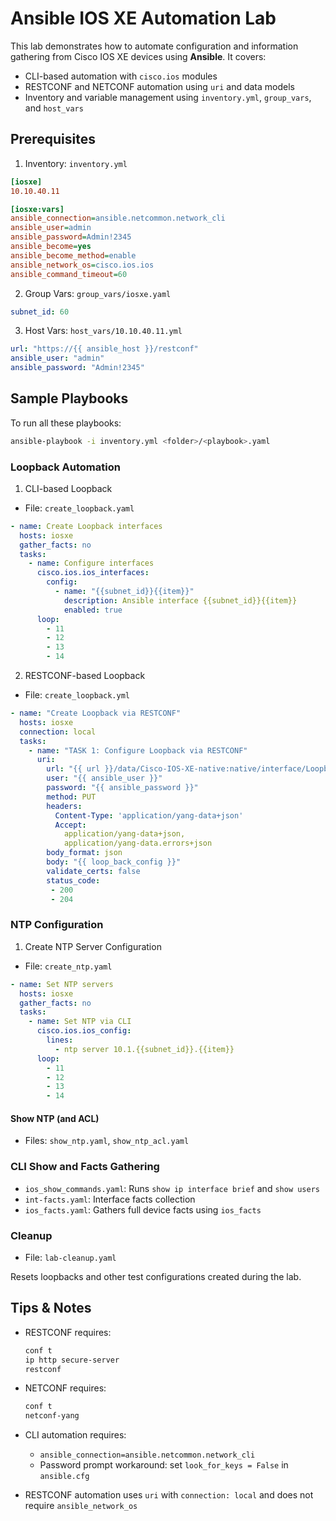 # Ansible IOS XE Automation Lab

This lab demonstrates how to automate configuration and information gathering from Cisco IOS XE devices using **Ansible**. It covers:

- CLI-based automation with `cisco.ios` modules
- RESTCONF and NETCONF automation using `uri` and data models
- Inventory and variable management using `inventory.yml`, `group_vars`, and `host_vars`

## Prerequisites
1. Inventory: `inventory.yml`

```ini
[iosxe]
10.10.40.11

[iosxe:vars]
ansible_connection=ansible.netcommon.network_cli
ansible_user=admin
ansible_password=Admin!2345
ansible_become=yes
ansible_become_method=enable
ansible_network_os=cisco.ios.ios
ansible_command_timeout=60
```
2. Group Vars: `group_vars/iosxe.yaml`
```yaml
subnet_id: 60
```
3. Host Vars: `host_vars/10.10.40.11.yml`
```yaml
url: "https://{{ ansible_host }}/restconf"
ansible_user: "admin"
ansible_password: "Admin!2345"
```

## Sample Playbooks

To run all these playbooks:
```bash
ansible-playbook -i inventory.yml <folder>/<playbook>.yaml
```

### Loopback Automation
1. CLI-based Loopback
- File: `create_loopback.yaml`

```yaml
- name: Create Loopback interfaces
  hosts: iosxe
  gather_facts: no
  tasks:
    - name: Configure interfaces
      cisco.ios.ios_interfaces:
        config:
          - name: "{{subnet_id}}{{item}}"
            description: Ansible interface {{subnet_id}}{{item}}
            enabled: true
      loop:
        - 11
        - 12
        - 13
        - 14
```

2. RESTCONF-based Loopback

- File: `create_loopback.yml`

```yaml
- name: "Create Loopback via RESTCONF"
  hosts: iosxe
  connection: local
  tasks:
    - name: "TASK 1: Configure Loopback via RESTCONF"
      uri:
        url: "{{ url }}/data/Cisco-IOS-XE-native:native/interface/Loopback=100"
        user: "{{ ansible_user }}"
        password: "{{ ansible_password }}"
        method: PUT
        headers:
          Content-Type: 'application/yang-data+json'
          Accept:
            application/yang-data+json,
            application/yang-data.errors+json
        body_format: json
        body: "{{ loop_back_config }}"
        validate_certs: false
        status_code:
         - 200
         - 204
```

### NTP Configuration

1. Create NTP Server Configuration

- File: `create_ntp.yaml`

```yaml
- name: Set NTP servers
  hosts: iosxe
  gather_facts: no
  tasks:
    - name: Set NTP via CLI
      cisco.ios.ios_config:
        lines:
          - ntp server 10.1.{{subnet_id}}.{{item}}
      loop:
        - 11
        - 12
        - 13
        - 14
```

#### Show NTP (and ACL)

- Files: `show_ntp.yaml`, `show_ntp_acl.yaml`


### CLI Show and Facts Gathering

- `ios_show_commands.yaml`: Runs `show ip interface brief` and `show users`
- `int-facts.yaml`: Interface facts collection
- `ios_facts.yaml`: Gathers full device facts using `ios_facts`

### Cleanup

- File: `lab-cleanup.yaml`

Resets loopbacks and other test configurations created during the lab.

## Tips & Notes

- RESTCONF requires:
  ```bash
  conf t
  ip http secure-server
  restconf
  ```

- NETCONF requires:
  ```bash
  conf t
  netconf-yang
  ```

- CLI automation requires:
  - `ansible_connection=ansible.netcommon.network_cli`
  - Password prompt workaround: set `look_for_keys = False` in `ansible.cfg`

- RESTCONF automation uses `uri` with `connection: local` and does not require `ansible_network_os`


